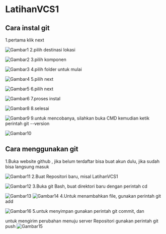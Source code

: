 # LatihanVCS1
## Cara instal git
1.pertama klik next <p>

![Gambar1](SS/SS1.PNG)
2.pilih destinasi lokasi<p>
![Gambar2](SS/SS2.PNG)
3.pilih komponen<p>
![Gambar3](SS/SS3.PNG)
4.pilih folder untuk mulai<p>
![Gambar4](SS/SS4.PNG)
5.pilih next<p>
![Gambar5](SS/SS5.PNG)
6.pilih next<p>
![Gambar6](SS/SS6.PNG)
7.proses instal<p>
![Gambar8](SS/SS8.PNG)
8.selesai<p>
![Gambar9](SS/SS9.PNG)
9.untuk mencobanya, silahkan buka CMD kemudian ketik perintah git --version<p>
![Gambar10](SS/SS10.PNG)
## Cara menggunakan git
1.Buka website github , jika belum terdaftar bisa buat akun dulu, jika sudah bisa langsung masuk<p>
![Gambar11](SS/SS11.png)
2.Buat Repositori baru, misal LatihanVCS1<p>
![Gambar12](SS/SS12.png)
3.Buka git Bash, buat direktori baru dengan perintah cd<p>
![Gambar13](SS/SS13.png)
![Gambar14](SS/SS14.png)
4.Untuk menambahkan file, gunakan perintah git add<p>
![Gambar16](SS/SS16.png)
5.untuk menyimpan gunakan perintah git commit, dan<p>
untuk mengirim perubahan menuju server Repositori gunakan perintah git push
![Gambar15](SS/SS15.png)